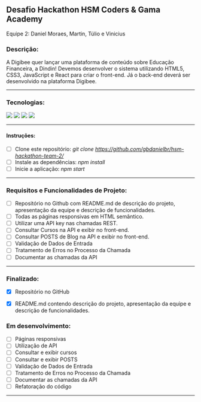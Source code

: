 ## Desafio Hackathon HSM Coders & Gama Academy

Equipe 2: Daniel Moraes, Martin, Túlio e Vinicius

### Descrição:

A Digibee quer lançar uma plataforma de conteúdo sobre Educação Financeira, a Dindin! 
Devemos desenvolver o sistema utilizando HTML5, CSS3, JavaScript e React para criar o front-end. Já o back-end deverá ser desenvolvido na plataforma Digibee.

---------

### Tecnologias:
<img src="https://img.shields.io/badge/-HTML-orange?logo=HTML5" /> <img src="https://img.shields.io/badge/-CSS-informational?logo=CSS3" /> <img src="https://img.shields.io/badge/-Javascript-yellow?logo=Javascript" /> <img src="https://img.shields.io/badge/-React-blue?logo=React" />

---------

#### Instruções:
- [ ] Clone este repositório:  *git clone https://github.com/gbdanielbr/hsm-hackathon-team-2/*
- [ ] Instale as dependências:  *npm install*
- [ ] Inicie a aplicação:  *npm start*

---------

### Requisitos e Funcionalidades de Projeto:
- [ ] Repositório no Github com README.md de descrição do projeto, apresentação da equipe e descrição de funcionalidades.
- [ ] Todas as páginas responsivas em HTML semântico.
- [ ] Utilizar uma API key nas chamadas REST.
- [ ] Consultar Cursos na API e exibir no front-end.
- [ ] Consultar POSTS de Blog na API e exibir no front-end.
- [ ] Validação de Dados de Entrada
- [ ] Tratamento de Erros no Processo da Chamada
- [ ] Documentar as chamadas da API

---------

### Finalizado:

- [x] Repositório no GitHub
- [x] README.md contendo descrição do projeto, apresentação da equipe e descrição de funcionalidades.


### Em desenvolvimento:

- [ ] Páginas responsivas
- [ ] Utilização de API
- [ ] Consultar e exibir cursos
- [ ] Consultar e exibir POSTS
- [ ] Validação de Dados de Entrada
- [ ] Tratamento de Erros no Processo da Chamada
- [ ] Documentar as chamadas da API
- [ ] Refatoração do código

---------